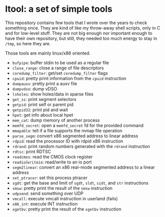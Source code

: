 ltool: a set of simple tools
============================

This repository contains few tools that I wrote over the years to check
something once. They are kind of like my throw-away shell scripts, only in C
and for low-level stuff. They are not big enough nor important enough to have
their own repository, but still, they needed too much energy to stay in `/tmp`,
so here they are.

Those tools are mainly linux/x86 oriented.

 - `bufpipe`: buffer stdin to be used as a regular file
 - `close_range`: close a range of file descriptors
 - `coredump_filter`: get/set `coredump_filter` flags
 - `cpuid`: pretty print information from the `cpuid` instruction
 - `dumpauxv`: pretty print a auxv file
 - `dumpvdso`: dump vDSO
 - `lsholes`: show holes/data in sparse files
 - `get_ss`: print segment selectors
 - `getpid`: print self or parent pid
 - `getpid32`: print pid and wait
 - `hpet`: get info about local hpet
 - `mem_cat`: dump memory of another process
 - `memfd_secret`: open a `memfd_secret` fd for the provided command
 - `mmapable`: tell if a file supports the mmap file operation
 - `parse_segm`: convert x86 segmented address to linear address
 - `rdpid`: read the processor ID with rdpid x86 instruction
 - `rdrand`: print random numbers generated with the `rdrand` instruction
 - `rdtsc`: print RDTSC
 - `readcmos`: read the CMOS clock register
 - `readio`/`writeio`: read/write to an io port
 - `segm2linear`: convert an x86 real-mode segmented address to a linear address
 - `set_ptracer`: set this process ptracer
 - `sgdt`: get the base and limit of `sgdt`, `sldt`, `sidt`, and `str`
   instructions
 - `smsw`: pretty print the result of the `smsw` instruction
 - `udpsend`: send something over UDP
 - `vmcall`: execute vmcall instruction in userland (fails)
 - `x86_int`: execute INT instruction
 - `xgetbv`: pretty print the result of the `xgetbv` instruction
